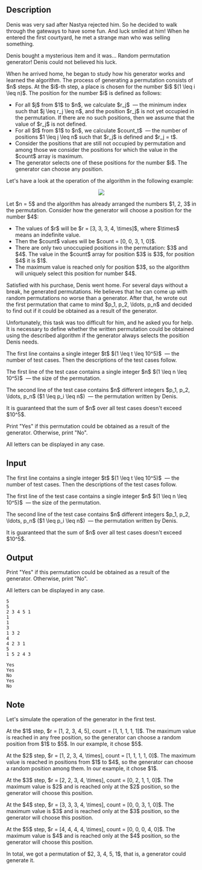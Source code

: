 ## Description

<div><p><span class="tex-font-style-it"> Denis was very sad after Nastya rejected him. So he decided to walk through the gateways to have some fun. And luck smiled at him! When he entered the first courtyard, he met a strange man who was selling something. </span></p><p>Denis bought a mysterious item and it was... Random permutation generator! Denis could not believed his luck.</p><p>When he arrived home, he began to study how his generator works and learned the algorithm. The process of generating a permutation consists of $n$ steps. At the $i$-th step, a place is chosen for the number $i$ $(1 \leq i \leq n)$. The position for the number $i$ is defined as follows:</p><ul> <li> For all $j$ from $1$ to $n$, we calculate $r_j$ &nbsp;— the minimum index such that $j \leq r_j \leq n$, and the position $r_j$ is not yet occupied in the permutation. If there are no such positions, then we assume that the value of $r_j$ is not defined. </li><li> For all $t$ from $1$ to $n$, we calculate $count_t$ &nbsp;— the number of positions $1 \leq j \leq n$ such that $r_j$ is defined and $r_j = t$. </li><li> Consider the positions that are still not occupied by permutation and among those we consider the positions for which the value in the $count$ array is maximum. </li><li> The generator selects one of these positions for the number $i$. The generator can choose <span class="tex-font-style-bf">any</span> position. </li></ul><p>Let's have a look at the operation of the algorithm in the following example:</p><center> <img class="tex-graphics" src="file://oUJmlMbF.png" style="max-width: 100.0%;max-height: 100.0%;"> </center><p>Let $n = 5$ and the algorithm has already arranged the numbers $1, 2, 3$ in the permutation. Consider how the generator will choose a position for the number $4$:</p><ul> <li> The values of $r$ will be $r = [3, 3, 3, 4, \times]$, where $\times$ means an indefinite value. </li><li> Then the $count$ values will be $count = [0, 0, 3, 1, 0]$. </li><li> There are only two unoccupied positions in the permutation: $3$ and $4$. The value in the $count$ array for position $3$ is $3$, for position $4$ it is $1$. </li><li> The maximum value is reached only for position $3$, so the algorithm will uniquely select this position for number $4$. </li></ul><p>Satisfied with his purchase, Denis went home. For several days without a break, he generated permutations. He believes that he can come up with random permutations no worse than a generator. After that, he wrote out the first permutation that came to mind $p_1, p_2, \ldots, p_n$ and decided to find out if it could be obtained as a result of the generator.</p><p>Unfortunately, this task was too difficult for him, and he asked you for help. It is necessary to define whether the written permutation could be obtained using the described algorithm if the generator always selects the position Denis needs.</p></div><div class="input-specification"><p>The first line contains a single integer $t$ $(1 \leq t \leq 10^5)$ &nbsp;— the number of test cases. Then the descriptions of the test cases follow.</p><p>The first line of the test case contains a single integer $n$ $(1 \leq n \leq 10^5)$ &nbsp;— the size of the permutation.</p><p>The second line of the test case contains $n$ different integers $p_1, p_2, \ldots, p_n$ ($1 \leq p_i \leq n$) &nbsp;— the permutation written by Denis.</p><p>It is guaranteed that the sum of $n$ over all test cases doesn't exceed $10^5$.</p></div><div class="output-specification"><p>Print "<span class="tex-font-style-tt">Yes</span>" if this permutation could be obtained as a result of the generator. Otherwise, print "<span class="tex-font-style-tt">No</span>".</p><p>All letters can be displayed in any case.</p></div>

## Input

<p>The first line contains a single integer $t$ $(1 \leq t \leq 10^5)$ &nbsp;— the number of test cases. Then the descriptions of the test cases follow.</p><p>The first line of the test case contains a single integer $n$ $(1 \leq n \leq 10^5)$ &nbsp;— the size of the permutation.</p><p>The second line of the test case contains $n$ different integers $p_1, p_2, \ldots, p_n$ ($1 \leq p_i \leq n$) &nbsp;— the permutation written by Denis.</p><p>It is guaranteed that the sum of $n$ over all test cases doesn't exceed $10^5$.</p>

## Output

<p>Print "<span class="tex-font-style-tt">Yes</span>" if this permutation could be obtained as a result of the generator. Otherwise, print "<span class="tex-font-style-tt">No</span>".</p><p>All letters can be displayed in any case.</p>





```input1
5
5
2 3 4 5 1
1
1
3
1 3 2
4
4 2 3 1
5
1 5 2 4 3
```




```output1
Yes
Yes
No
Yes
No
```



## Note

<p>Let's simulate the operation of the generator in the first test.</p><p>At the $1$ step, $r = [1, 2, 3, 4, 5], count = [1, 1, 1, 1, 1]$. The maximum value is reached in any free position, so the generator can choose a random position from $1$ to $5$. In our example, it chose $5$.</p><p>At the $2$ step, $r = [1, 2, 3, 4, \times], count = [1, 1, 1, 1, 0]$. The maximum value is reached in positions from $1$ to $4$, so the generator can choose a random position among them. In our example, it chose $1$.</p><p>At the $3$ step, $r = [2, 2, 3, 4, \times], count = [0, 2, 1, 1, 0]$. The maximum value is $2$ and is reached only at the $2$ position, so the generator will choose this position.</p><p>At the $4$ step, $r = [3, 3, 3, 4, \times], count = [0, 0, 3, 1, 0]$. The maximum value is $3$ and is reached only at the $3$ position, so the generator will choose this position.</p><p>At the $5$ step, $r = [4, 4, 4, 4, \times], count = [0, 0, 0, 4, 0]$. The maximum value is $4$ and is reached only at the $4$ position, so the generator will choose this position.</p><p>In total, we got a permutation of $2, 3, 4, 5, 1$, that is, a generator could generate it.</p>
